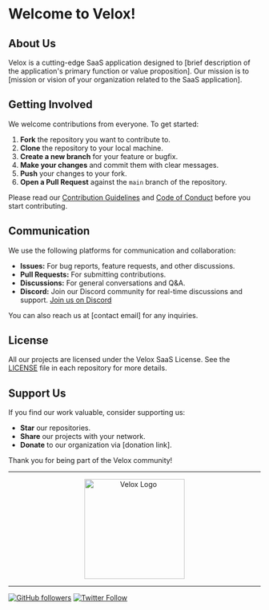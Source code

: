 # Welcome to Velox!

## About Us

Velox is a cutting-edge SaaS application designed to [brief description of the application's primary function or value proposition]. Our mission is to [mission or vision of your organization related to the SaaS application].

## Getting Involved

We welcome contributions from everyone. To get started:

1. **Fork** the repository you want to contribute to.
2. **Clone** the repository to your local machine.
3. **Create a new branch** for your feature or bugfix.
4. **Make your changes** and commit them with clear messages.
5. **Push** your changes to your fork.
6. **Open a Pull Request** against the `main` branch of the repository.

Please read our [Contribution Guidelines](https://discord.com/your-discord-channel) and [Code of Conduct](link-to-code-of-conduct) before you start contributing.

## Communication

We use the following platforms for communication and collaboration:

- **Issues:** For bug reports, feature requests, and other discussions.
- **Pull Requests:** For submitting contributions.
- **Discussions:** For general conversations and Q&A.
- **Discord:** Join our Discord community for real-time discussions and support. [Join us on Discord](https://discord.com/your-discord-channel)

You can also reach us at [contact email] for any inquiries.

## License

All our projects are licensed under the Velox SaaS License. See the [LICENSE](link-to-license) file in each repository for more details.

## Support Us

If you find our work valuable, consider supporting us:

- **Star** our repositories.
- **Share** our projects with your network.
- **Donate** to our organization via [donation link].

Thank you for being part of the Velox community!

---

<p align="center">
  <img src="https://assets.veloxbill.net/asset/logo.png" alt="Velox Logo" width="200">
</p>

---

[![GitHub followers](https://img.shields.io/github/followers/your-org?label=Follow&style=social)](https://github.com/your-org)
[![Twitter Follow](https://img.shields.io/twitter/follow/your-org?style=social)](https://twitter.com/your-org)
